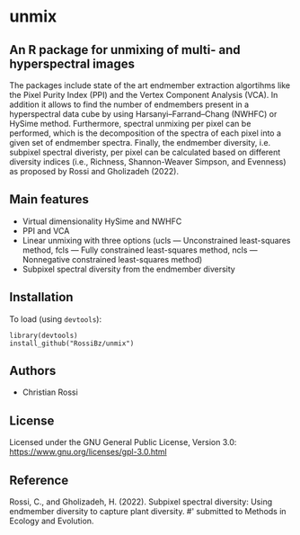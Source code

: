 # unmix


## An R package for unmixing of multi- and hyperspectral images

The packages include state of the art endmember extraction algortihms like the Pixel Purity Index (PPI) and the Vertex Component Analysis (VCA). 
In addition it allows to find the number of endmembers present in a hyperspectral data cube by using Harsanyi–Farrand–Chang (NWHFC) or HySime method.
Furthermore, spectral unmixing per pixel can be performed,  which is the decomposition of the spectra of each pixel into a given set of endmember spectra.
Finally, the endmember diversity, i.e. subpixel spectral diveristy, per pixel can be calculated based on different diversity indices (i.e., Richness, Shannon-Weaver Simpson, and Evenness) 
as proposed by Rossi and Gholizadeh (2022).


## Main features

* Virtual dimensionality HySime and NWHFC
* PPI and VCA
* Linear unmixing with three options (ucls — Unconstrained least-squares method, fcls — Fully constrained least-squares method, 
ncls — Nonnegative constrained least-squares method)
* Subpixel spectral diversity from the endmember diversity


## Installation

To load (using `devtools`):

```Rscript
library(devtools)
install_github("RossiBz/unmix")
```


## Authors

* Christian Rossi

## License

Licensed under the GNU General Public License, Version 3.0: https://www.gnu.org/licenses/gpl-3.0.html

## Reference

Rossi, C., and Gholizadeh, H. (2022). Subpixel spectral diversity: Using endmember diversity to capture plant diversity.
#' submitted to Methods in Ecology and Evolution.

